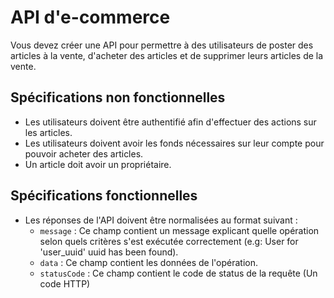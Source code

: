 # API d'e-commerce

Vous devez créer une API pour permettre à des utilisateurs de poster des articles à la vente, d'acheter des articles et de supprimer leurs articles de la vente.

## Spécifications non fonctionnelles

- Les utilisateurs doivent être authentifié afin d'effectuer des actions sur les articles.
- Les utilisateurs doivent avoir les fonds nécessaires sur leur compte pour pouvoir acheter des articles.
- Un article doit avoir un propriétaire.

## Spécifications fonctionnelles

- Les réponses de l'API doivent être normalisées au format suivant :
  - `message` : Ce champ contient un message explicant quelle opération selon quels critères s'est exécutée correctement (e.g: User for 'user_uuid' uuid has been found).
  - `data` : Ce champ contient les données de l'opération.
  - `statusCode` : Ce champ contient le code de status de la requête (Un code HTTP)